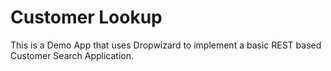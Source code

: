 # Customer Lookup
This is a Demo App that uses Dropwizard to implement a basic REST based Customer Search Application.
